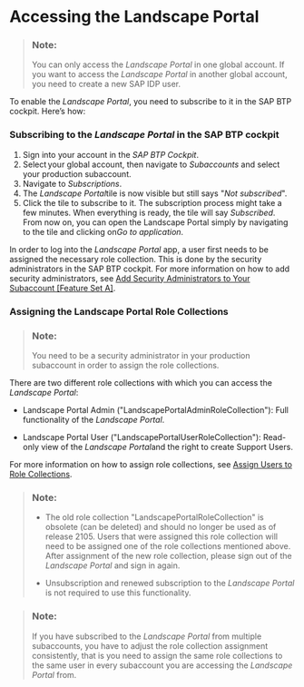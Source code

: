 <!-- loio2e1e3931d39b4e2e88a411799de31616 -->

# Accessing the Landscape Portal

> ### Note:  
> You can only access the *Landscape Portal* in one global account. If you want to access the *Landscape Portal* in another global account, you need to create a new SAP IDP user.



To enable the *Landscape Portal*, you need to subscribe to it in the SAP BTP cockpit. Here’s how:



### Subscribing to the *Landscape Portal* in the SAP BTP cockpit 

1.  Sign into your account in the *SAP BTP Cockpit*.
2.  Select your global account, then navigate to *Subaccounts* and select your production subaccount.
3.  Navigate to *Subscriptions*.
4.  The *Landscape Portal*tile is now visible but still says "*Not subscribed*".
5.  Click the tile to subscribe to it. The subscription process might take a few minutes. When everything is ready, the tile will say *Subscribed*. From now on, you can open the Landscape Portal simply by navigating to the tile and clicking on*Go to application*.



In order to log into the *Landscape Portal* app, a user first needs to be assigned the necessary role collection. This is done by the security administrators in the SAP BTP cockpit. For more information on how to add security administrators, see [Add Security Administrators to Your Subaccount \[Feature Set A\]](https://help.sap.com/viewer/65de2977205c403bbc107264b8eccf4b/Cloud/en-US/fea877c449ba4c5fbb0aafd92a80afb4.html).



### Assigning the Landscape Portal Role Collections

> ### Note:  
> You need to be a security administrator in your production subaccount in order to assign the role collections. 

There are two different role collections with which you can access the *Landscape Portal*:

-   Landscape Portal Admin \("LandscapePortalAdminRoleCollection"\): Full functionality of the *Landscape Portal*.

-   Landscape Portal User \("LandscapePortalUserRoleCollection"\): Read-only view of the *Landscape Portal*and the right to create Support Users.


For more information on how to assign role collections, see [Assign Users to Role Collections](https://help.sap.com/viewer/65de2977205c403bbc107264b8eccf4b/Cloud/en-US/c5766765bda74ad59fe656977c8fa4d6.html).

> ### Note:  
> -   The old role collection "LandscapePortalRoleCollection" is obsolete \(can be deleted\) and should no longer be used as of release 2105. Users that were assigned this role collection will need to be assigned one of the role collections mentioned above. After assignment of the new role collection, please sign out of the *Landscape Portal* and sign in again.
> 
> -   Unsubscription and renewed subscription to the *Landscape Portal* is not required to use this functionality.

> ### Note:  
> If you have subscribed to the *Landscape Portal* from multiple subaccounts, you have to adjust the role collection assignment consistently, that is you need to assign the same role collections to the same user in every subaccount you are accessing the *Landscape Portal* from.

